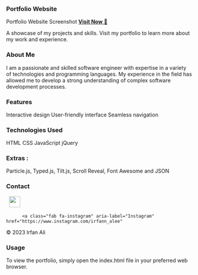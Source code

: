 ### Portfolio Website
Portfolio Website Screenshot
<a href="https://erfaanali.github.io/Portfolio/" target="_blank">**Visit Now** 🚀</a>

A showcase of my projects and skills. Visit my portfolio to learn more about my work and experience.

### About Me
I am a passionate and skilled software engineer with expertise in a variety of technologies and programming languages. My experience in the field has allowed me to develop a strong understanding of complex software development processes.

### Features
Interactive design
User-friendly interface
Seamless navigation

### Technologies Used
HTML
CSS
JavaScript
jQuery

### Extras : 
Particle.js, Typed.js, Tilt.js, Scroll Reveal, Font Awesome and JSON

### Contact
&nbsp;&nbsp;<a href="https://www.linkedin.com/in/irfanalee//"><img src="https://www.felberpr.com/wp-content/uploads/linkedin-logo.png" width="30"></img></a>



          <a class="fab fa-instagram" aria-label="Instagram" href="https://www.instagram.com/irfann_alee"
       
© 2023 Irfan Ali

### Usage
To view the portfolio, simply open the index.html file in your preferred web browser.

